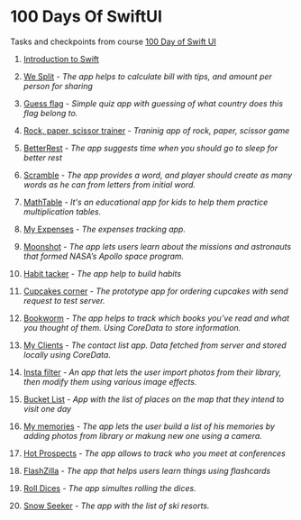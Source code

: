 # 100 Days Of SwiftUI

Tasks and checkpoints from course [100 Day of Swift UI](https://www.hackingwithswift.com/100/swiftui)

1. [Introduction to Swift](https://github.com/NadzeyaShpakouskaya/100DaysOfSwiftUI/blob/main/IntroToSwift/100DaysOfSwiftUI.playground/Contents.swift)

2. [We Split](https://github.com/NadzeyaShpakouskaya/100DaysOfSwiftUI/tree/main/WeSplit) - _The app helps to calculate bill with tips, and amount per person for sharing_
3. [Guess flag](https://github.com/NadzeyaShpakouskaya/100DaysOfSwiftUI/tree/main/GuessTheFlag) - _Simple quiz app with guessing of what country does this flag belong to._
4. [Rock, paper, scissor trainer](https://github.com/NadzeyaShpakouskaya/100DaysOfSwiftUI/tree/main/RSPSH) - _Traninig app of rock, paper, scissor game_

5. [BetterRest](https://github.com/NadzeyaShpakouskaya/100DaysOfSwiftUI/tree/main/BetterRest) - _The app suggests time when you should go to sleep for better rest_
6. [Scramble](https://github.com/NadzeyaShpakouskaya/100DaysOfSwiftUI/tree/main/Word%20Scramble) - _The app provides a word, and player should create as many words as he can from letters from initial word._
7. [MathTable](https://github.com/NadzeyaShpakouskaya/100DaysOfSwiftUI/tree/main/MathTable) - _It's an educational app for kids to help them practice multiplication tables._
8. [My Expenses](https://github.com/NadzeyaShpakouskaya/100DaysOfSwiftUI/tree/main/MyExpenses) - _The expenses tracking app._
9. [Moonshot](https://github.com/NadzeyaShpakouskaya/100DaysOfSwiftUI/tree/main/Moonshot) - _The app lets users learn about the missions and astronauts that formed NASA’s Apollo space program._
10. [Habit tacker](https://github.com/NadzeyaShpakouskaya/100DaysOfSwiftUI/tree/main/Habit%20Builder) - _The app help to build habits_
11. [Cupcakes corner](https://github.com/NadzeyaShpakouskaya/100DaysOfSwiftUI/tree/main/Cupcake%20corner) - _The prototype app for ordering cupcakes with send request to test server._
12. [Bookworm](https://github.com/NadzeyaShpakouskaya/100DaysOfSwiftUI/tree/main/Bookworm) - _The app helps to track which books you’ve read and what you thought of them. Using CoreData to store information._
13. [My Clients](https://github.com/NadzeyaShpakouskaya/100DaysOfSwiftUI/tree/main/MyClients) - _The contact list app. Data fetched from server and stored locally using CoreData._
14. [Insta filter](https://github.com/NadzeyaShpakouskaya/100DaysOfSwiftUI/tree/main/Insta%20Filter) - _An app that lets the user import photos from their library, then modify them using various image effects._
15. [Bucket List](https://github.com/NadzeyaShpakouskaya/100DaysOfSwiftUI/tree/main/BucketList/READ#readme) - _App with the list of places on the map that they intend to visit one day_
16. [My memories](https://github.com/NadzeyaShpakouskaya/100DaysOfSwiftUI/tree/main/MyMemories) - _The app lets the user build a list of his memories by adding photos from library or makung new one using a camera._
17. [Hot Prospects](https://github.com/NadzeyaShpakouskaya/100DaysOfSwiftUI/tree/main/Hot%20Prospects) - _The app allows to track who you meet at conferences_
18. [FlashZilla](https://github.com/NadzeyaShpakouskaya/100DaysOfSwiftUI/tree/main/FlashCards) - _The app that helps users learn things using flashcards_
19. [Roll Dices](https://github.com/NadzeyaShpakouskaya/100DaysOfSwiftUI/tree/main/RollDices) - _The app simultes rolling the dices._
20. [Snow Seeker](https://github.com/NadzeyaShpakouskaya/100DaysOfSwiftUI/tree/main/SnowSeeker) - _The app with the list of ski resorts._
